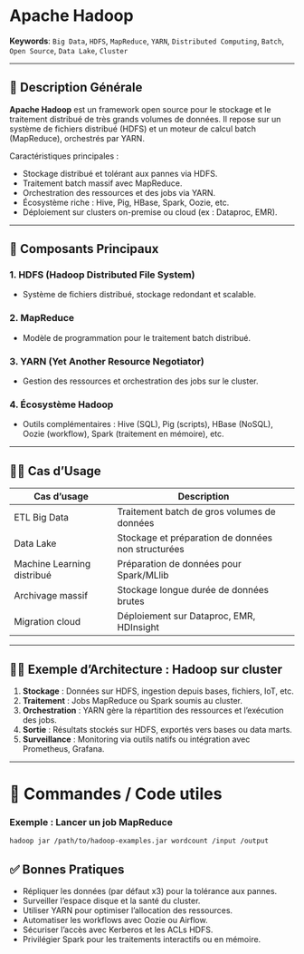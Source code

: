 # Apache Hadoop

**Keywords**: `Big Data`, `HDFS`, `MapReduce`, `YARN`, `Distributed Computing`, `Batch`, `Open Source`, `Data Lake`, `Cluster`

---

## 🧠 Description Générale

**Apache Hadoop** est un framework open source pour le stockage et le traitement distribué de très grands volumes de données. Il repose sur un système de fichiers distribué (HDFS) et un moteur de calcul batch (MapReduce), orchestrés par YARN.

Caractéristiques principales :
- Stockage distribué et tolérant aux pannes via HDFS.
- Traitement batch massif avec MapReduce.
- Orchestration des ressources et des jobs via YARN.
- Écosystème riche : Hive, Pig, HBase, Spark, Oozie, etc.
- Déploiement sur clusters on-premise ou cloud (ex : Dataproc, EMR).

---

## 🧰 Composants Principaux

### 1. **HDFS (Hadoop Distributed File System)**
- Système de fichiers distribué, stockage redondant et scalable.

### 2. **MapReduce**
- Modèle de programmation pour le traitement batch distribué.

### 3. **YARN (Yet Another Resource Negotiator)**
- Gestion des ressources et orchestration des jobs sur le cluster.

### 4. **Écosystème Hadoop**
- Outils complémentaires : Hive (SQL), Pig (scripts), HBase (NoSQL), Oozie (workflow), Spark (traitement en mémoire), etc.

---

## 🧑‍💼 Cas d’Usage

| Cas d’usage                         | Description |
|------------------------------------|-------------|
| ETL Big Data                        | Traitement batch de gros volumes de données |
| Data Lake                           | Stockage et préparation de données non structurées |
| Machine Learning distribué          | Préparation de données pour Spark/MLlib |
| Archivage massif                    | Stockage longue durée de données brutes |
| Migration cloud                     | Déploiement sur Dataproc, EMR, HDInsight |

---

## 🧑‍🔬 Exemple d’Architecture : Hadoop sur cluster

1. **Stockage** : Données sur HDFS, ingestion depuis bases, fichiers, IoT, etc.
2. **Traitement** : Jobs MapReduce ou Spark soumis au cluster.
3. **Orchestration** : YARN gère la répartition des ressources et l’exécution des jobs.
4. **Sortie** : Résultats stockés sur HDFS, exportés vers bases ou data marts.
5. **Surveillance** : Monitoring via outils natifs ou intégration avec Prometheus, Grafana.

---

# 🚀 Commandes / Code utiles

### Exemple : Lancer un job MapReduce

```bash
hadoop jar /path/to/hadoop-examples.jar wordcount /input /output
```

## ✅ Bonnes Pratiques

- Répliquer les données (par défaut x3) pour la tolérance aux pannes.
- Surveiller l’espace disque et la santé du cluster.
- Utiliser YARN pour optimiser l’allocation des ressources.
- Automatiser les workflows avec Oozie ou Airflow.
- Sécuriser l’accès avec Kerberos et les ACLs HDFS.
- Privilégier Spark pour les traitements interactifs ou en mémoire.